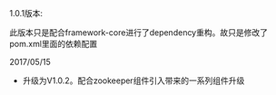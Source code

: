 1.0.1版本:

此版本只是配合framework-core进行了dependency重构。故只是修改了pom.xml里面的依赖配置

2017/05/15

+ 升级为V1.0.2。配合zookeeper组件引入带来的一系列组件升级